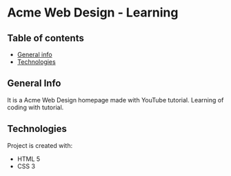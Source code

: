 # Acme Web Design - Learning

## Table of contents
* [General info](#general-info)
* [Technologies](#technologies)


## General Info

It is a Acme Web Design homepage made with YouTube tutorial. Learning of coding with tutorial.

## Technologies
Project is created with:
* HTML 5
* CSS 3
